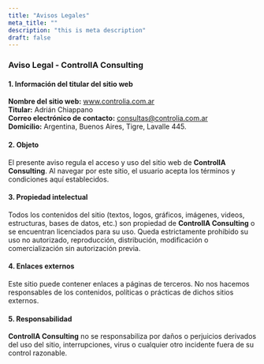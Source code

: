 ```yaml
---
title: "Avisos Legales"
meta_title: ""
description: "this is meta description"
draft: false
---
```


### Aviso Legal - ControlIA Consulting

#### 1. Información del titular del sitio web

**Nombre del sitio web:** www.controlia.com.ar<br/>
**Titular:** Adrián Chiappano<br/>
**Correo electrónico de contacto:** consultas@controlia.com.ar<br/>
**Domicilio:** Argentina, Buenos Aires, Tigre, Lavalle 445. <br/>

#### 2. Objeto

El presente aviso regula el acceso y uso del sitio web de **ControlIA Consulting**. Al navegar por este sitio, el usuario acepta los términos y condiciones aquí establecidos.<br/>

#### 3. Propiedad intelectual

Todos los contenidos del sitio (textos, logos, gráficos, imágenes, videos, estructuras, bases de datos, etc.) son propiedad de **ControlIA Consulting** o se encuentran licenciados para su uso.
Queda estrictamente prohibido su uso no autorizado, reproducción, distribución, modificación o comercialización sin autorización previa.<br/>

#### 4. Enlaces externos

Este sitio puede contener enlaces a páginas de terceros. No nos hacemos responsables de los contenidos, políticas o prácticas de dichos sitios externos.<br/>

#### 5. Responsabilidad

**ControlIA Consulting** no se responsabiliza por daños o perjuicios derivados del uso del sitio, interrupciones, virus o cualquier otro incidente fuera de su control razonable.<br/>

